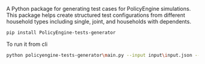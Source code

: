 A Python package for generating test cases for PolicyEngine simulations. This package helps create structured test configurations from different household types including single, joint, and households with dependents.


```bash
pip install PolicyEngine-tests-generator
```


To run it from cli
```bash
python policyengine-tests-generator\main.py --input input\input.json --output test.yaml
```